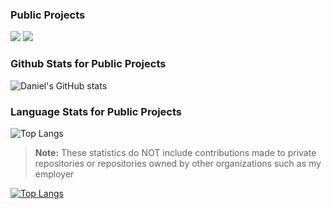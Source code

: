 
### Public Projects
<p>
<a style="text-decoration: none" align="left" href="https://github.com/danielgros/Plants2LeafPC">
    <img src="https://github-readme-stats.vercel.app/api/pin/?username=danielgros&repo=Plants2LeafPC&show_owner=false" />
</a>
<a style="text-decoration: none" align="left" href="https://github.com/danielgros/danielgros">
    <img src="https://github-readme-stats.vercel.app/api/pin/?username=danielgros&repo=danielgros&show_owner=true" />
</a>
</p>


### Github Stats for Public Projects
![Daniel's GitHub stats](https://github-readme-stats.vercel.app/api?username=danielgros&show=reviews,prs_merged&show_icons=true&include_all_commits=true&disable_animations=true)

### Language Stats for Public Projects
![Top Langs](https://github-readme-stats.vercel.app/api/top-langs/?username=danielgros&langs_count=20&layout=compact&size_weight=0&count_weight=1)


> **Note:**
> These statistics do NOT include contributions made to private repositories or repositories owned by other organizations such as my employer


[![Top Langs](https://github-readme-stats.vercel.app/api/top-langs/?username=anuraghazra)](https://github.com/anuraghazra/github-readme-stats)

<!--
**danielgros/danielgros** is a ✨ _special_ ✨ repository because its `README.md` (this file) appears on your GitHub profile.

Here are some ideas to get you started:

- 🔭 I’m currently working on ...
- 🌱 I’m currently learning ...
- 👯 I’m looking to collaborate on ...
- 🤔 I’m looking for help with ...
- 💬 Ask me about ...
- 📫 How to reach me: ...
- 😄 Pronouns: ...
- ⚡ Fun fact: ...
-->
